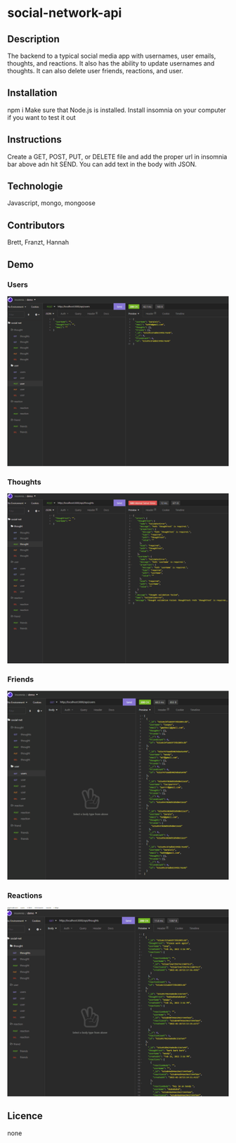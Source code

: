 # social-network-api

## Description
The backend to a typical social media app with usernames, user emails, thoughts, and reactions. 
It also has the ability to update usernames and thoughts.
It can also delete user friends, reactions, and user.

## Installation
npm i
Make sure that Node.js is installed.
Install insomnia on your computer if you want to test it out 

## Instructions 
Create a GET, POST, PUT, or DELETE file and add the proper url in insomnia bar above adn hit SEND. 
You can add text in the body with JSON.

## Technologie
Javascript, mongo, mongoose 

## Contributors
Brett, Franzt, Hannah

## Demo
### Users
![Watch Users Demo](./assests/users.gif)

### Thoughts
![Watch Thoughts Demo](./assests/thoughts.gif)

### Friends
![Watch Friends Demo](./assests/friends.gif)

### Reactions
![Watch Reactions Demo](./assests/reaction.gif)

## Licence 
none
